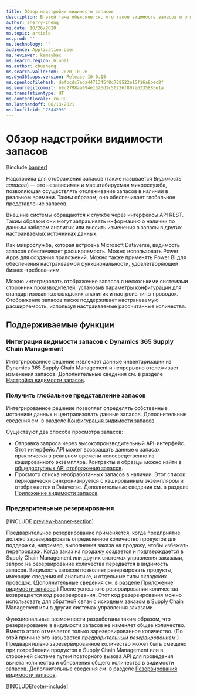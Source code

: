 ```yaml
---
title: Обзор надстройки видимости запасов
description: В этой теме объясняется, что такое видимость запасов и описываются ее возможности.
author: sherry-zheng
ms.date: 10/26/2020
ms.topic: article
ms.prod: ''
ms.technology: ''
audience: Application User
ms.reviewer: kamaybac
ms.search.region: Global
ms.author: chuzheng
ms.search.validFrom: 2020-10-26
ms.dyn365.ops.version: Release 10.0.15
ms.openlocfilehash: defbcdc7ada4471345f8c728522e15f16a8bec8f
ms.sourcegitcommit: b9c2798aa994e1526d1c50726f807e6335885e1a
ms.translationtype: HT
ms.contentlocale: ru-RU
ms.lasthandoff: 08/13/2021
ms.locfileid: "7344296"
---
```

# <a name="inventory-visibility-add-in-overview"></a>Обзор надстройки видимости запасов

[!include [banner](../includes/banner.md)]

Надстройка для отображения запасов (также называется *Видимость запасов*) — это независимая и масштабируемая микрослужба, позволяющая осуществлять отслеживание запасов в наличии в реальном времени. Таким образом, она обеспечивает глобальное представление запасов.

Внешние системы обращаются к службе через интерфейсы API REST. Таким образом они могут запрашивать информацию о наличии по данным наборам аналитик или вносить изменения в запасы в других настраиваемых источниках данных.

Как микрослужба, которая встроена Microsoft Dataverse, видимость запасов обеспечивает расширяемость. Можно использовать Power Apps для создания приложений. Можно также применять Power BI для обеспечения настраиваемой функциональности, удовлетворяющей бизнес-требованиям.

Можно интегрировать отображение запасов с несколькими системами сторонних производителей, установив параметры конфигурации для стандартизованных складских аналитик и настроив типы проводок. Отображение запасов также поддерживает настраиваемую расширяемость, используя настраиваемые рассчитанные количества.

## <a name="supported-features"></a>Поддерживаемые функции

### <a name="inventory-visibility-integration-with-dynamics-365-supply-chain-management"></a>Интеграция видимости запасов с Dynamics 365 Supply Chain Management

Интегрированное решение извлекает данные инвентаризации из Dynamics 365 Supply Chain Management и непрерывно отслеживает изменения запасов. Дополнительные сведения см. в разделе [Настройка видимости запасов](inventory-visibility-setup.md).

### <a name="get-a-global-view-of-inventory"></a>Получить глобальное представление запасов

Интегрированное решение позволяет определять собственные источники данных и централизовать данные запасов. Дополнительные сведения см. в разделе [Конфигурация видимости запасов](inventory-visibility-configuration.md).

Существуют два способа просмотра запасов:

- Отправка запроса через высокопроизводительный API-интерфейс. Этот интерфейс API может возвращать данные о запасах практически в реальном времени непосредственно из кэшированного экземпляра. Контракты и образцы можно найти в [общедоступных API отображения запасов](inventory-visibility-api.md).
- Просмотр списка необработанных запасов в наличии. Этот список периодически синхронизируется с кэшированным экземпляром и отображается в Dataverse. Дополнительные сведения см. в разделе [Приложение видимости запасов](inventory-visibility-power-platform.md).

### <a name="soft-reservations"></a>Предварительные резервирования

[!INCLUDE [preview-banner-section](../../includes/preview-banner-section.md)]

Предварительное резервирование применяется, когда предприятие должно зарезервировать определенное количество продуктов для поддержки, например, выполнения заказа на продажу, чтобы избежать перепродажи. Когда заказ на продажу создается и подтверждается в Supply Chain Management или других системах управления заказами, запрос на резервирование количества передается в видимость запасов. Видимость запасов позволяет резервировать продукты, имеющие сведения об аналитике, и отдельные типы складских проводок. (Дополнительные сведения см. в разделе [Приложение видимости запасов](inventory-visibility-power-platform.md).) После успешного резервирования количества возвращается код резервирования. Этот код резервирования можно использовать для обратной связи с исходным заказом в Supply Chain Management или в других системах управления заказами.

Функциональные возможности разработаны таким образом, что резервирование в видимости запасов не изменяет общее количество. Вместо этого отмечается только зарезервированное количество. (По этой причине это называется *предварительным резервированием*.) Предварительно зарезервированное количество может быть смещено при потреблении продуктов в Supply Chain Management или в сторонней системе путем повторного вызова API для проведения вычета количества и обновления общего количества в видимости запасов. Дополнительные сведения см. в разделе [Резервирования видимости запасов](inventory-visibility-reservations.md).

[!INCLUDE[footer-include](../../includes/footer-banner.md)]
